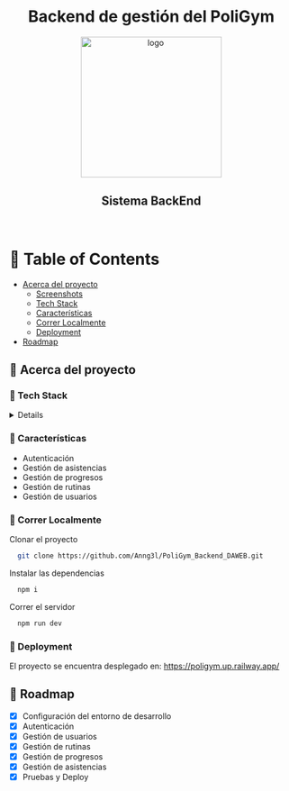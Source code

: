 <div align="center">
  <h1>Backend de gestión del PoliGym</h1>
  <img src="https://res.cloudinary.com/dj60kni7n/image/upload/v1737169493/asdasd_cfkbbc.png" alt="logo" width="250" height="auto" />
  
  <h2>
    Sistema BackEnd
  </h2>
</div>

<br />

<!-- Table of Contents -->
# :notebook_with_decorative_cover: Table of Contents

- [Acerca del proyecto](#star2-about-the-project)
  * [Screenshots](#camera-screenshots)
  * [Tech Stack](#space_invader-tech-stack)
  * [Características](#dart-features)
  * [Correr Localmente](#running-run-locally)
  * [Deployment](#triangular_flag_on_post-deployment)
- [Roadmap](#compass-roadmap)

  

<!-- About the Project -->
## :star2: Acerca del proyecto

<!-- TechStack -->
### :space_invader: Tech Stack

<details>
  <ul>
    <li><a href="https://developer.mozilla.org/en-US/docs/Web/JavaScript">Node JS</a></li>
    <li><a href="https://reactjs.org/">Express.js</a></li>
    <li><a href="https://getbootstrap.com/">MongoDB</a></li>
  </ul>
</details>

<!-- Features -->
### :dart: Características

- Autenticación
- Gestión de asistencias
- Gestión de progresos
- Gestión de rutinas
- Gestión de usuarios


<!-- Run Locally -->
### :running: Correr Localmente

Clonar el proyecto

```bash
  git clone https://github.com/Anng3l/PoliGym_Backend_DAWEB.git
```

Instalar las dependencias

```bash
  npm i
```

Correr el servidor

```bash
  npm run dev
```

### :triangular_flag_on_post: Deployment

El proyecto se encuentra desplegado en: https://poligym.up.railway.app/


<!-- Roadmap -->
## :compass: Roadmap

* [x] Configuración del entorno de desarrollo
* [x] Autenticación
* [x] Gestión de usuarios
* [x] Gestión de rutinas
* [x] Gestión de progresos
* [x] Gestión de asistencias
* [x] Pruebas y Deploy
